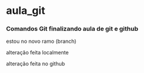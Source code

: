 # aula_git
### Comandos Git finalizando aula de git e github


estou no novo ramo (branch)

alteração feita localmente

alteração feita no github